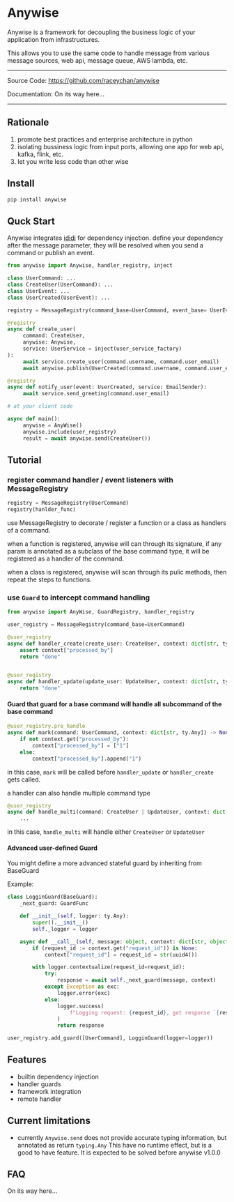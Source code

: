 # Anywise

Anywise is a framework for decoupling the business logic of your application from infrastructures.

This allows you to use the same code to handle message from various message sources, web api, message queue, AWS lambda, etc.

---

Source Code: https://github.com/raceychan/anywise

Documentation: On its way here...

---

## Rationale

1. promote best practices and enterprise architecture in python
2. isolating bussiness logic from input ports, allowing one app for web api, kafka, flink, etc.
3. let you write less code than other wise

## Install

```py
pip install anywise
```

## Quck Start

Anywise integrates [ididi](https://github.com/raceychan/ididi) for dependency injection.
define your dependency after the message parameter, they will be resolved when you send a command or publish an event.

```py
from anywise import Anywise, handler_registry, inject

class UserCommand: ...
class CreateUser(UserCommand): ...
class UserEvent: ...
class UserCreated(UserEvent): ...

registry = MessageRegistry(command_base=UserCommand, event_base= UserEvent)

@registry
async def create_user(
     command: CreateUser, 
     anywise: Anywise, 
     service: UserService = inject(user_service_factory)
):
     await service.create_user(command.username, command.user_email)
     await anywise.publish(UserCreated(command.username, command.user_email))

@registry
async def notify_user(event: UserCreated, service: EmailSender):
     await service.send_greeting(command.user_email)

# at your client code

async def main():
     anywise = AnyWise()
     anywise.include(user_registry)
     result = await anywise.send(CreateUser())
```

## Tutorial

### register command handler / event listeners with MessageRegistry

```py
registry = MessageRegistry(UserCommand)
registry(hanlder_func)
```

use MessageRegistry to decorate / register a function or a class as handlers of a command.

when a function is registered, anywise will can through its signature, if any param is annotated as a subclass of the base command type, it will be registered as a handler of the command.

when a class is registered, anywise will scan through its pulic methods, then repeat the steps to functions.

### use `Guard` to intercept command handling

```py
from anywise import AnyWise, GuardRegistry, handler_registry

user_registry = MessageRegistry(command_base=UserCommand)

@user_registry
async def handler_create(create_user: CreateUser, context: dict[str, ty.Any]):
    assert context["processed_by"]
    return "done"


@user_registry
async def handler_update(update_user: UpdateUser, context: dict[str, ty.Any]):
    return "done"
```

#### Guard that guard for a base command will handle all subcommand of the base command

```py
@user_registry.pre_handle
async def mark(command: UserCommand, context: dict[str, ty.Any]) -> None:
    if not context.get("processed_by"):
        context["processed_by"] = ["1"]
    else:
        context["processed_by"].append("1")
```

in this case, `mark` will be called before `handler_update` or `handler_create` gets called.

a handler can also handle multiple command type

```py
@user_registry
async def handle_multi(command: CreateUser | UpdateUser, context: dict[str, ty.Any]):
    ...
```

in this case, `handle_multi` will handle either `CreateUser` or `UpdateUser`

#### Advanced user-defined Guard

You might define a more advanced stateful guard by inheriting from BaseGuard

Example:

```py
class LogginGuard(BaseGuard):
    _next_guard: GuardFunc

    def __init__(self, logger: ty.Any):
        super().__init__()
        self._logger = logger

    async def __call__(self, message: object, context: dict[str, object]):
        if (request_id := context.get("request_id")) is None:
            context["request_id"] = request_id = str(uuid4())

        with logger.contextualize(request_id=request_id):
            try:
                response = await self._next_guard(message, context)
            except Exception as exc:
                logger.error(exc)
            else:
                logger.success(
                    f"Logging request: {request_id}, got response `{response}`"
                )
                return response

user_registry.add_guard([UserCommand], LogginGuard(logger=logger))
```

## Features

- builtin dependency injection
- handler guards
- framework integration
- remote handler

## Current limitations

- currently `Anywise.send` does not provide accurate typing information, but annotated as return `typing.Any`
This have no runtime effect, but is a good to have feature.
It is expected to be solved before anywise v1.0.0

## FAQ

On its way here...
